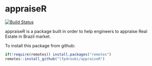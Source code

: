 <!-- README.md is generated from README.Rmd. Please edit that file -->
appraiseR
=========

[![Build
Status](https://travis-ci.org/lfpdroubi/appraiseR.svg?branch=master)](https://travis-ci.org/lfpdroubi/appraiseR)

appraiseR is a package built in order to help engineers to appraise Real
Estate in Brazil market.

To install this package from github:

``` r
if(!require(remotes)) install.packages("remotes")
remotes::install_github("lfpdroubi/appraiseR")
```
